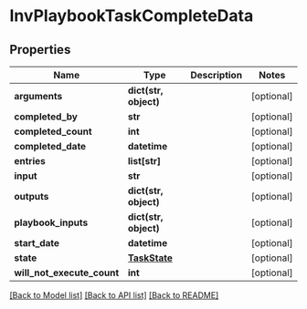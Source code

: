 # InvPlaybookTaskCompleteData

## Properties
Name | Type | Description | Notes
------------ | ------------- | ------------- | -------------
**arguments** | **dict(str, object)** |  | [optional] 
**completed_by** | **str** |  | [optional] 
**completed_count** | **int** |  | [optional] 
**completed_date** | **datetime** |  | [optional] 
**entries** | **list[str]** |  | [optional] 
**input** | **str** |  | [optional] 
**outputs** | **dict(str, object)** |  | [optional] 
**playbook_inputs** | **dict(str, object)** |  | [optional] 
**start_date** | **datetime** |  | [optional] 
**state** | [**TaskState**](TaskState.md) |  | [optional] 
**will_not_execute_count** | **int** |  | [optional] 

[[Back to Model list]](README.md#documentation-for-models) [[Back to API list]](README.md#documentation-for-api-endpoints) [[Back to README]](README.md)


